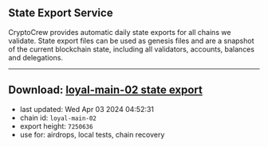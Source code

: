 ## State Export Service
CryptoCrew provides automatic daily state exports for all chains we validate. State export files can be used as genesis files and are a snapshot of the current blockchain state, including all validators, accounts, balances and delegations.

---
**Download: [loyal-main-02 state export](https://dl-eu2.ccvalidators.com/SERVICE/loyal/loyal-main-02_export_7250636.json)**
---

- last updated: Wed Apr 03 2024 04:52:31
- chain id: `loyal-main-02`
- export height: `7250636`
- use for: airdrops, local tests, chain recovery
